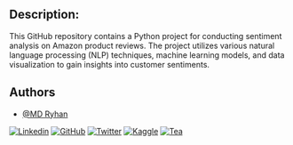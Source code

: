 ## Description:

This GitHub repository contains a Python project for conducting sentiment analysis on Amazon product reviews. The project utilizes various natural language processing (NLP) techniques, machine learning models, and data visualization to gain insights into customer sentiments.
## Authors

- [@MD Ryhan](https://www.github.com/MD-Ryhan)


[![Linkedin](https://img.shields.io/badge/-LinkedIn-306EA8?style=flat&logo=Linkedin&logoColor=white&link=https://linkedin.com/in/muhammad-rehan-702670111)](https://linkedin.com/in/muhammad-rehan-702670111) 
[![GitHub](https://img.shields.io/badge/-GitHub-2F2F2F?style=flat&logo=github&logoColor=white&link=https://github.com/MD-Ryhan)](https://github.com/MD-Ryhan)
[![Twitter](https://img.shields.io/badge/-Twitter-4B9AE5?style=flat&logo=Twitter&logoColor=white&link=https://twitter.com/_md_ryhan/)](https://twitter.com/_md_ryhan/)
[![Kaggle](https://img.shields.io/badge/-Kaggle-5DB0DB?style=flat&logo=Kaggle&logoColor=white&link=https://github.com/MD-Ryhan)](https://github.com/MD-Ryhan)
[![Tea](https://img.shields.io/badge/-Buy_me_a_tea-yellow?style=flat&logo=buymeacoffee&logoColor=white&link=https://www.buymeacoffee.com/mdrehan)](https://www.buymeacoffee.com/mdrehan)


